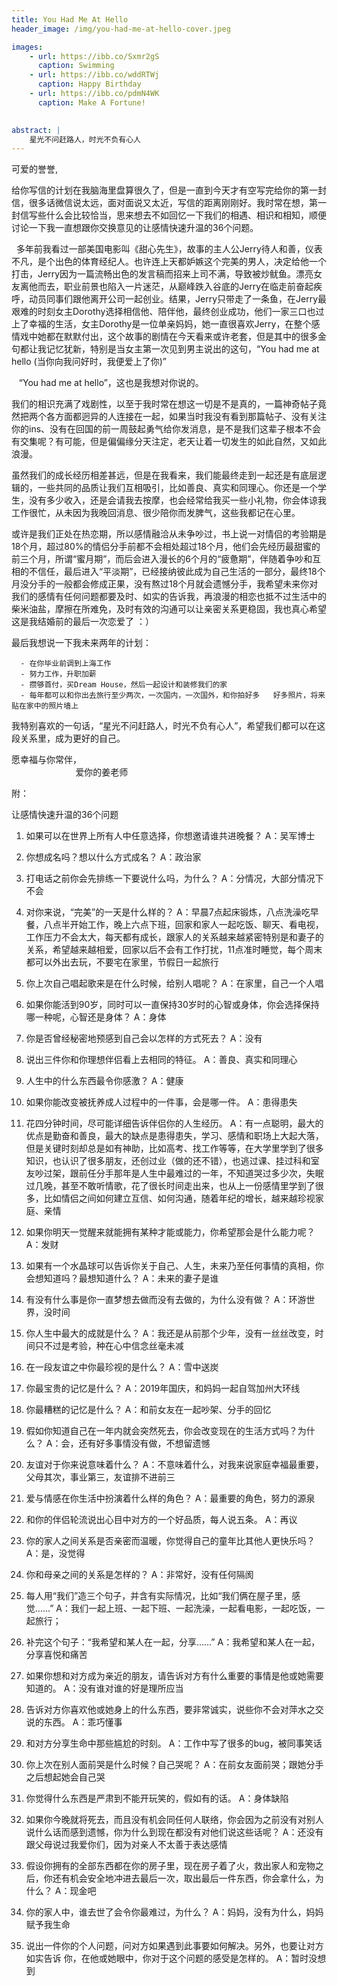 ```yaml
---
title: You Had Me At Hello
header_image: /img/you-had-me-at-hello-cover.jpeg

images: 
    - url: https://ibb.co/Sxmr2gS
      caption: Swimming
    - url: https://ibb.co/wddRTWj
      caption: Happy Birthday
    - url: https://ibb.co/pdmN4WK
      caption: Make A Fortune!
 

abstract: | 
    星光不问赶路人，时光不负有心人 
---
```


可爱的誉誉,
  
   给你写信的计划在我脑海里盘算很久了，但是一直到今天才有空写完给你的第一封信，很多话微信说太远，面对面说又太近，写信的距离刚刚好。我时常在想，第一封信写些什么会比较恰当，思来想去不如回忆一下我们的相遇、相识和相知，顺便讨论一下我一直想跟你交换意见的让感情快速升温的36个问题。

   多年前我看过一部美国电影叫《甜心先生》，故事的主人公Jerry待人和善，仪表不凡，是个出色的体育经纪人。也许连上天都妒嫉这个完美的男人，决定给他一个打击，Jerry因为一篇流畅出色的发言稿而招来上司不满，导致被炒鱿鱼。漂亮女友离他而去，职业前景也陷入一片迷茫，从巅峰跌入谷底的Jerry在临走前奋起疾呼，动员同事们跟他离开公司一起创业。结果，Jerry只带走了一条鱼，在Jerry最艰难的时刻女主Dorothy选择相信他、陪伴他，最终创业成功，他们一家三口也过上了幸福的生活，女主Dorothy是一位单亲妈妈，她一直很喜欢Jerry，在整个感情戏中她都在默默付出，这个故事的剧情在今天看来或许老套，但是其中的很多金句都让我记忆犹新，特别是当女主第一次见到男主说出的这句，“You had me at hello (当你向我问好时，我便爱上了你)”

   “You had me at hello”，这也是我想对你说的。

   我们的相识充满了戏剧性，以至于我时常在想这一切是不是真的，一篇神奇帖子竟然把两个各方面都迥异的人连接在一起，如果当时我没有看到那篇帖子、没有关注你的ins、没有在回国的前一周鼓起勇气给你发消息，是不是我们这辈子根本不会有交集呢？有可能，但是偏偏缘分天注定，老天让着一切发生的如此自然，又如此浪漫。
      
   虽然我们的成长经历相差甚远，但是在我看来，我们能最终走到一起还是有底层逻辑的，一些共同的品质让我们互相吸引，比如善良、真实和同理心。你还是一个学生，没有多少收入，还是会请我去按摩，也会经常给我买一些小礼物，你会体谅我工作很忙，从未因为我晚回消息、很少陪你而发脾气，这些我都记在心里。

  或许是我们正处在热恋期，所以感情融洽从未争吵过，书上说一对情侣的考验期是18个月，超过80%的情侣分手前都不会相处超过18个月，他们会先经历最甜蜜的前三个月，所谓“蜜月期”，而后会进入漫长的6个月的“疲惫期”，伴随着争吵和互相的不信任，最后进入“平淡期”，已经接纳彼此成为自己生活的一部分，最终18个月没分手的一般都会修成正果，没有熬过18个月就会遗憾分手，我希望未来你对我们的感情有任何问题都要及时、如实的告诉我，再浪漫的相恋也抵不过生活中的柴米油盐，摩擦在所难免，及时有效的沟通可以让亲密关系更稳固，我也真心希望这是我结婚前的最后一次恋爱了 ：）
  
 最后我想说一下我未来两年的计划：

      - 在你毕业前调到上海工作
      - 努力工作，升职加薪
      - 攒够首付，买Dream House，然后一起设计和装修我们的家
      - 每年都可以和你出去旅行至少两次，一次国内，一次国外，和你拍好多   好多照片，将来贴在家中的照片墙上

 我特别喜欢的一句话，“星光不问赶路人，时光不负有心人”，希望我们都可以在这段关系里，成为更好的自己。
  
 愿幸福与你常伴，
                      
                                                                                                                                                                                       爱你的姜老师

附：

让感情快速升温的36个问题

1. 如果可以在世界上所有人中任意选择，你想邀请谁共进晚餐？
A：吴军博士

2. 你想成名吗？想以什么方式成名？
A：政治家

3. 打电话之前你会先排练一下要说什么吗，为什么？
A：分情况，大部分情况下不会

4. 对你来说，“完美”的一天是什么样的？
A：早晨7点起床锻炼，八点洗澡吃早餐，八点半开始工作，晚上六点下班，回家和家人一起吃饭、聊天、看电视，工作压力不会太大，每天都有成长，跟家人的关系越来越紧密特别是和妻子的关系，希望越来越相爱，回家以后不会有工作打扰，11点准时睡觉，每个周末都可以外出去玩，不要宅在家里，节假日一起旅行

5. 你上次自己唱起歌来是在什么时候，给别人唱呢？
A：在家里，自己一个人唱

6. 如果你能活到90岁，同时可以一直保持30岁时的心智或身体，你会选择保持哪一种呢，心智还是身体？
A：身体

7. 你是否曾经秘密地预感到自己会以怎样的方式死去？
A：没有

8. 说出三件你和你理想伴侣看上去相同的特征。
A：善良、真实和同理心

9. 人生中的什么东西最令你感激？
A：健康

10. 如果你能改变被抚养成人过程中的一件事，会是哪一件。
A：患得患失

11. 花四分钟时间，尽可能详细告诉伴侣你的人生经历。
A：有一点聪明，最大的优点是勤奋和善良，最大的缺点是患得患失，学习、感情和职场上大起大落，但是关键时刻却总是如有神助，比如高考、找工作等等，在大学里学到了很多知识，也认识了很多朋友，还创过业（做的还不错），也逃过课、挂过科和室友吵过架，跟前任分手那年是人生中最难过的一年，不知道哭过多少次，失眠过几晚，甚至不敢听情歌，花了很长时间走出来，也从上一份感情里学到了很多，比如情侣之间如何建立互信、如何沟通，随着年纪的增长，越来越珍视家庭、亲情

12. 如果你明天一觉醒来就能拥有某种才能或能力，你希望那会是什么能力呢？
A：发财

13. 如果有一个水晶球可以告诉你关于自己、人生，未来乃至任何事情的真相，你会想知道吗？最想知道什么？
A：未来的妻子是谁

14. 有没有什么事是你一直梦想去做而没有去做的，为什么没有做？
A：环游世界，没时间

15. 你人生中最大的成就是什么？
A：我还是从前那个少年，没有一丝丝改变，时间只不过是考验，种在心中信念丝毫未减

16. 在一段友谊之中你最珍视的是什么？
A：雪中送炭

17. 你最宝贵的记忆是什么？
A：2019年国庆，和妈妈一起自驾加州大环线

18. 你最糟糕的记忆是什么？
A：和前女友在一起吵架、分手的回忆

19. 假如你知道自己在一年内就会突然死去，你会改变现在的生活方式吗？为什么？
A：会，还有好多事情没有做，不想留遗憾

20. 友谊对于你来说意味着什么？
A：不意味着什么，对我来说家庭幸福最重要，父母其次，事业第三，友谊排不进前三

21. 爱与情感在你生活中扮演着什么样的角色？
A：最重要的角色，努力的源泉

22. 和你的伴侣轮流说出心目中对方的一个好品质，每人说五条。
A：再议

23. 你的家人之间关系是否亲密而温暖，你觉得自己的童年比其他人更快乐吗？
A：是，没觉得

24. 你和母亲之间的关系是怎样的？
A：非常好，没有任何隔阂

25. 每人用“我们”造三个句子，并含有实际情况，比如“我们俩在屋子里，感觉……”
A：我们一起上班、一起下班、一起洗澡，一起看电影，一起吃饭，一起旅行；

26. 补完这个句子：“我希望和某人在一起，分享……”
A：我希望和某人在一起，分享喜悦和痛苦

27. 如果你想和对方成为亲近的朋友，请告诉对方有什么重要的事情是他或她需要知道的。
A：没有谁对谁的好是理所应当

28. 告诉对方你喜欢他或她身上的什么东西，要非常诚实，说些你不会对萍水之交说的东西。
A：乖巧懂事

29. 和对方分享生命中那些尴尬的时刻。
A：工作中写了很多的bug，被同事笑话

30. 你上次在别人面前哭是什么时候？自己哭呢？
A：在前女友面前哭；跟她分手之后想起她会自己哭

32. 你觉得什么东西是严肃到不能开玩笑的，假如有的话。
A：身体缺陷

33. 如果你今晚就将死去，而且没有机会同任何人联络，你会因为之前没有对别人说什么话而感到遗憾，你为什么到现在都没有对他们说这些话呢？
A：还没有跟父母说过我爱你们，因为对亲人不太善于表达感情

34. 假设你拥有的全部东西都在你的房子里，现在房子着了火，救出家人和宠物之后，你还有机会安全地冲进去最后一次，取出最后一件东西，你会拿什么，为什么？
A：现金吧

35. 你的家人中，谁去世了会令你最难过，为什么？
A：妈妈，没有为什么，妈妈赋予我生命

36. 说出一件你的个人问题，问对方如果遇到此事要如何解决。另外，也要让对方如实告诉
你，在他或她眼中，你对于这个问题的感受是怎样的。
A：暂时没想到

